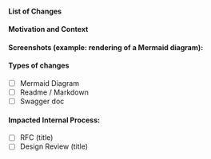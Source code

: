 <!--- Please always add a PR description as if nobody knows anything about the context these changes come from. -->
<!--- Even if we are all from our internal team, we may not be on the same page. -->
<!--- Write this PR as you were contributing to a public OSS project, where nobody knows you and you have to earn their trust. -->
<!--- This will improve our projects in the long run! Thanks. -->

#### List of Changes

<!--- Describe your changes in detail -->

#### Motivation and Context

<!--- Why is this change required? What problem does it solve? -->

#### Screenshots (example: rendering of a Mermaid diagram):

#### Types of changes

<!--- What types of changes does your code introduce? Put an `x` in all the boxes that apply: -->

- [ ] Mermaid Diagram
- [ ] Readme / Markdown
- [ ] Swagger doc

#### Impacted Internal Process:

<!--- Go over all the following points, and put an `x` in all the boxes that apply. -->
<!--- If you're unsure about any of these, don't hesitate to ask. We're here to help! -->

- [ ] RFC (title)
- [ ] Design Review (title)